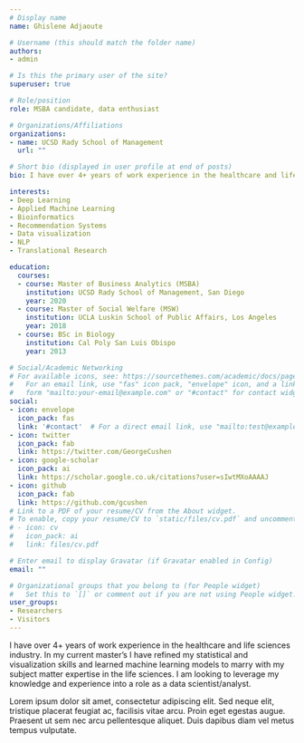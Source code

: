 ```yaml
---
# Display name
name: Ghislene Adjaoute

# Username (this should match the folder name)
authors:
- admin

# Is this the primary user of the site?
superuser: true

# Role/position
role: MSBA candidate, data enthusiast

# Organizations/Affiliations
organizations:
- name: UCSD Rady School of Management
  url: ""

# Short bio (displayed in user profile at end of posts)
bio: I have over 4+ years of work experience in the healthcare and life sciences industry. In my current master’s I have refined my statistical and visualization skills and learned machine learning models to marry with my subject matter expertise in the life sciences. I am looking to leverage my knowledge and experience into a role as a data scientist/analyst.

interests:
- Deep Learning
- Applied Machine Learning
- Bioinformatics
- Recommendation Systems
- Data visualization
- NLP
- Translational Research

education:
  courses:
  - course: Master of Business Analytics (MSBA)
    institution: UCSD Rady School of Management, San Diego
    year: 2020
  - course: Master of Social Welfare (MSW)
    institution: UCLA Luskin School of Public Affairs, Los Angeles
    year: 2018
  - course: BSc in Biology
    institution: Cal Poly San Luis Obispo
    year: 2013

# Social/Academic Networking
# For available icons, see: https://sourcethemes.com/academic/docs/page-builder/#icons
#   For an email link, use "fas" icon pack, "envelope" icon, and a link in the
#   form "mailto:your-email@example.com" or "#contact" for contact widget.
social:
- icon: envelope
  icon_pack: fas
  link: '#contact'  # For a direct email link, use "mailto:test@example.org".
- icon: twitter
  icon_pack: fab
  link: https://twitter.com/GeorgeCushen
- icon: google-scholar
  icon_pack: ai
  link: https://scholar.google.co.uk/citations?user=sIwtMXoAAAAJ
- icon: github
  icon_pack: fab
  link: https://github.com/gcushen
# Link to a PDF of your resume/CV from the About widget.
# To enable, copy your resume/CV to `static/files/cv.pdf` and uncomment the lines below.
# - icon: cv
#   icon_pack: ai
#   link: files/cv.pdf

# Enter email to display Gravatar (if Gravatar enabled in Config)
email: ""

# Organizational groups that you belong to (for People widget)
#   Set this to `[]` or comment out if you are not using People widget.
user_groups:
- Researchers
- Visitors
---
```


I have over 4+ years of work experience in the healthcare and life sciences industry. In my current master’s I have refined my statistical and visualization skills and learned machine learning models to marry with my subject matter expertise in the life sciences. I am looking to leverage my knowledge and experience into a role as a data scientist/analyst.

Lorem ipsum dolor sit amet, consectetur adipiscing elit. Sed neque elit, tristique placerat feugiat ac, facilisis vitae arcu. Proin eget egestas augue. Praesent ut sem nec arcu pellentesque aliquet. Duis dapibus diam vel metus tempus vulputate.
